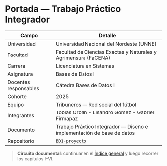 # Portada — Trabajo Práctico Integrador

| Campo | Detalle |
| --- | --- |
| Universidad | Universidad Nacional del Nordeste (UNNE) |
| Facultad | Facultad de Ciencias Exactas y Naturales y Agrimensura (FaCENA) |
| Carrera | Licenciatura en Sistemas |
| Asignatura | Bases de Datos I |
| Docentes responsables | Cátedra Bases de Datos I |
| Cohorte | 2025 |
| Equipo | Tribuneros — Red social del fútbol |
| Integrantes |  Tobias Orban - Lisandro Gomez - Gabriel Firmapaz |
| Documento | Trabajo Práctico Integrador — Diseño e implementación de base de datos |
| Repositorio | [`BD1-proyecto`](../README.md) |

> **Circuito documental**: continuar en el [Índice general](indice.md) y luego recorrer los capítulos I–VI.
